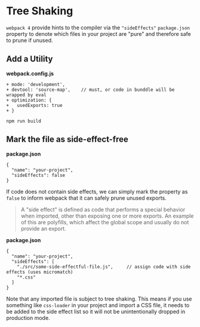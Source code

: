 # Tree Shaking
`webpack 4` provide hints to the compiler via the `"sideEffects"` `package.json` property to denote 
which files in your project are "pure" and therefore safe to prune if unused.

## Add a Utility
**webpack.config.js**
```
+ mode: 'development',
+ devtool: 'source-map',    // must, or code in bunddle will be wrapped by eval
+ optimization: {
+   usedExports: true
+ }
```
```
npm run build
```

## Mark the file as side-effect-free
**package.json**
```
{
  "name": "your-project",
  "sideEffects": false
}
```
If code does not contain side effects, we can simply mark the property as `false` to inform webpack 
that it can safely prune unused exports.
> A "side effect" is defined as code that performs a special behavior when imported, other than 
exposing one or more exports. An example of this are polyfills, which affect the global scope and 
usually do not provide an export.

**package.json**
```
{
  "name": "your-project",
  "sideEffects": [
    "./src/some-side-effectful-file.js",     // assign code with side effects (uses micromatch)
    "*.css"
  ]
}
```
Note that any imported file is subject to tree shaking. This means if you use something like 
`css-loader` in your project and import a CSS file, it needs to be added to the side effect list so 
it will not be unintentionally dropped in production mode.
